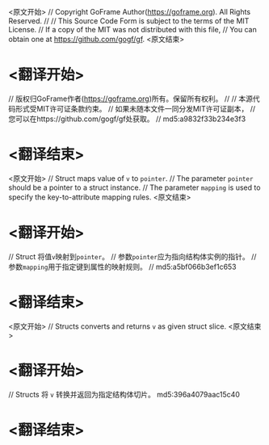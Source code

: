 
<原文开始>
// Copyright GoFrame Author(https://goframe.org). All Rights Reserved.
//
// This Source Code Form is subject to the terms of the MIT License.
// If a copy of the MIT was not distributed with this file,
// You can obtain one at https://github.com/gogf/gf.
<原文结束>

# <翻译开始>
// 版权归GoFrame作者(https://goframe.org)所有。保留所有权利。
//
// 本源代码形式受MIT许可证条款约束。
// 如果未随本文件一同分发MIT许可证副本，
// 您可以在https://github.com/gogf/gf处获取。
// md5:a9832f33b234e3f3
# <翻译结束>


<原文开始>
// Struct maps value of `v` to `pointer`.
// The parameter `pointer` should be a pointer to a struct instance.
// The parameter `mapping` is used to specify the key-to-attribute mapping rules.
<原文结束>

# <翻译开始>
// Struct 将值`v`映射到`pointer`。
// 参数`pointer`应为指向结构体实例的指针。
// 参数`mapping`用于指定键到属性的映射规则。
// md5:a5bf066b3ef1c653
# <翻译结束>


<原文开始>
// Structs converts and returns `v` as given struct slice.
<原文结束>

# <翻译开始>
// Structs 将 `v` 转换并返回为指定结构体切片。 md5:396a4079aac15c40
# <翻译结束>

